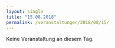 ```yaml
---
layout: single
title: "15.08.2018"
permalink: /veranstaltungen/2018/08/15/
---
```


Keine Veranstaltung an diesem Tag.
